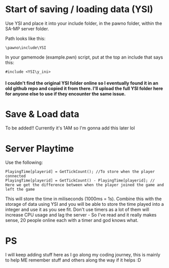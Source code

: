 # Start of saving / loading data (YSI)
Use YSI and place it into your include folder, in the pawno folder, within the SA-MP server folder.

Path looks like this:

``\pawno\include\YSI``

In your gamemode (example.pwn) script, put at the top an include that says this:

``#include <YSI\y_ini>``

#### I couldn't find the original YSI folder online so I eventually found it in an old github repo and copied it from there. I'll upload the full YSI folder here for anyone else to use if they encounter the same issue.

# Save & Load data

To be added!! Currently it's 1AM so I'm gonna add this later lol

# Server Playtime

Use the following:

```pawn
PlayingTime[playerid] = GetTickCount(); //To store when the player connected
PlayingTime[playerid] = GetTickCount() - PlayingTime[playerid]; // Here we get the difference between when the player joined the game and left the game
```

This will store the time in miliseconds (1000ms = 1s). Combine this with the storage of data using YSI and you will be able to store the time played into a integer and use it as you see fit.
Don't use timers as a lot of them will increase CPU usage and lag the server - So I've read and it really makes sense, 20 people online each with a timer and god knows what.

# PS
I will keep adding stuff here as I go along my coding journey, this is mainly to help ME remember stuff and others along the way if it helps :D
